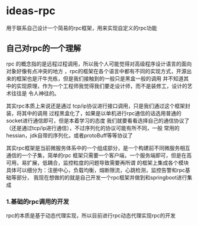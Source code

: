 # ideas-rpc
用于联系自己设计一个简易的rpc框架，用来实现自定义的rpc功能

## 自己对rpc的一个理解
rpc 的概念指的是远程过程调用，所以我个人可能觉得对高级程序设计语言的面向对象好像有点冲突的地方
，rpc的框架在各个语言中都有不同的实现方式，开源出来的框架也是汗牛充栋，但是我们接触到的一般只是黑盒一般的调用
并不知道其中的实现原理，作为一个工程师我觉得我们要走设计师，而不是装修工，设计的艺术往往是
令人神往的。

其实rpc本质上来说还是通过 tcp/ip协议进行接口调用，只是我们通过这个框架封装，将其中的调用
过程黑盒化了，如果是以单机进行rpc通信的话选用普通的socket进行通信即可，但是本着学习的态度
我们就要看看选择自己的通信协议了（还是通过tcp/ip进行通信），不过序列化的协议可能有所不同，一般
常用的hessian，jdk自带的序列化，或者protoBuff等等协议了

其实rpc框架是当前微服务体系中的一个组成部分，是一个构建前不同微服务相互通信的一个子集，简单的rpc
框架只需要一个客户端，一个服务端即可，但是在高可用，易扩展，低耦合，监控粒度的问题导致需要再所谓
的框架上集成各个模块具体可以细分为：注册中心，负载均衡，熔断限流，心跳检测，监控告警和rpc基础等部分，
我现在想做的的就是自己开发一个rpc框架并做到和springboot进行集成

### 1.基础的rpc调用的开发
rpc的本质是基于动态代理实现，所以目前进行rpc动态代理实现rpc的开发
